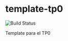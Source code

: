 # template-tp0
![Build Status](https://travis-ci.org/PabloFederico/template-tp0.svg?branch=master)

Template para el TP0
